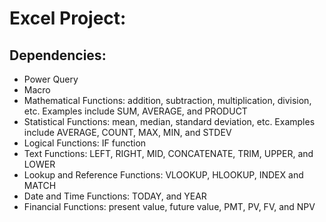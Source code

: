 # Excel Project: 
## Dependencies:
- Power Query 
- Macro
- Mathematical Functions: addition, subtraction, multiplication, division, etc. Examples include SUM, AVERAGE, and PRODUCT
- Statistical Functions: mean, median, standard deviation, etc. Examples include AVERAGE, COUNT, MAX, MIN, and STDEV
- Logical Functions: IF function 
- Text Functions: LEFT, RIGHT, MID, CONCATENATE, TRIM, UPPER, and LOWER
- Lookup and Reference Functions: VLOOKUP,  HLOOKUP, INDEX and MATCH
- Date and Time Functions: TODAY, and YEAR
- Financial Functions: present value, future value, PMT, PV, FV, and NPV 
